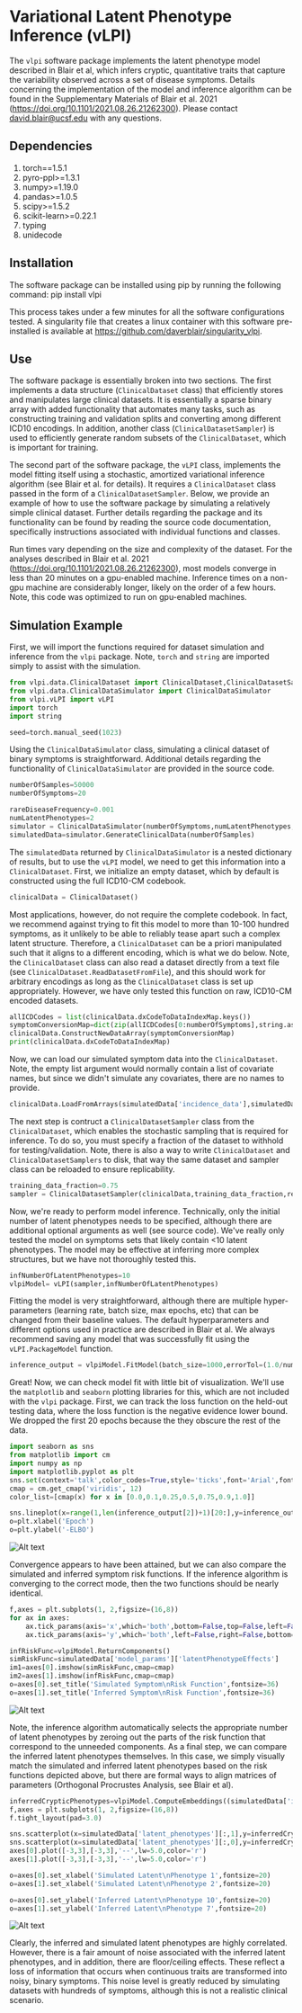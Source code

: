 # Variational Latent Phenotype Inference (vLPI)

The <code>vlpi</code> software package implements the latent phenotype model described in Blair et al, which infers cryptic, quantitative traits that capture the variability observed across a set of disease symptoms. Details concerning the implementation of the model and inference algorithm can be found in the Supplementary Materials of Blair et al. 2021 (https://doi.org/10.1101/2021.08.26.21262300). Please contact david.blair@ucsf.edu with any questions.

## Dependencies

1) torch==1.5.1
2) pyro-ppl>=1.3.1
3) numpy>=1.19.0
4) pandas>=1.0.5
5) scipy>=1.5.2
6) scikit-learn>=0.22.1
7) typing
8) unidecode

## Installation

The software package can be installed using pip by running the following command:
pip install vlpi

This process takes under a few minutes for all the software configurations tested. A singularity file that creates a linux container with this software pre-installed is available at https://github.com/daverblair/singularity_vlpi.

## Use

The software package is essentially broken into two sections. The first implements a data structure (<code>ClinicalDataset</code> class) that efficiently stores and manipulates large clinical datasets. It is essentially a sparse binary array with added functionality that automates many tasks, such as constructing training and validation splits and converting among different ICD10 encodings. In addition, another class (<code>ClinicalDatasetSampler</code>) is used to efficiently generate random subsets of the <code>ClinicalDataset</code>, which is important for training.

The second part of the software package, the <code>vLPI</code> class, implements the model fitting itself using a stochastic, amortized variational inference algorithm (see Blair et al. for details). It requires a <code>ClinicalDataset</code> class passed in the form of a <code>ClinicalDatasetSampler</code>. Below, we provide an example of how to use the software package by simulating a relatively simple clinical dataset. Further details regarding the package and its functionality can be found by reading the source code documentation, specifically instructions associated with individual functions and classes.  

Run times vary depending on the size and complexity of the dataset. For the analyses described in Blair et al. 2021 (https://doi.org/10.1101/2021.08.26.21262300), most models converge in less than 20 minutes on a gpu-enabled machine. Inference times on a non-gpu machine are considerably longer, likely on the order of a few hours. Note, this code was optimized to run on gpu-enabled machines.

## Simulation Example

First, we will import the functions required for dataset simulation and inference from the <code>vlpi</code> package. Note, <code>torch</code> and <code>string</code> are imported simply to assist with the simulation.

``` python
from vlpi.data.ClinicalDataset import ClinicalDataset,ClinicalDatasetSampler
from vlpi.data.ClinicalDataSimulator import ClinicalDataSimulator
from vlpi.vLPI import vLPI
import torch
import string

seed=torch.manual_seed(1023)
```

Using the <code>ClinicalDataSimulator</code> class, simulating a clinical dataset of binary symptoms is straightforward. Additional details regarding the functionality of <code>ClinicalDataSimulator</code> are provided in the source code.

``` python
numberOfSamples=50000
numberOfSymptoms=20

rareDiseaseFrequency=0.001
numLatentPhenotypes=2
simulator = ClinicalDataSimulator(numberOfSymptoms,numLatentPhenotypes,rareDiseaseFrequency)
simulatedData=simulator.GenerateClinicalData(numberOfSamples)
```

The <code>simulatedData</code> returned by <code>ClinicalDataSimulator</code> is a nested dictionary of results, but to use the <code>vLPI</code> model, we need to get this information into a <code>ClinicalDataset</code>. First, we initialize an empty dataset, which by default is constructed using the full ICD10-CM codebook.

``` python
clinicalData = ClinicalDataset()
```

Most applications, however, do not require the complete codebook. In fact, we recommend against trying to fit this model to more than 10-100 hundred symptoms, as it unlikely to be able to reliably tease apart such a complex latent structure. Therefore, a <code>ClinicalDataset</code> can be a priori manipulated such that it aligns to a different encoding, which is what we do below. Note, the <code>ClinicalDataset</code> class can also read a dataset directly from a text file (see <code>ClinicalDataset.ReadDatasetFromFile</code>), and this should work for arbitrary encodings as long as the <code>ClinicalDataset</code> class is set up appropriately. However, we have only tested this function on raw, ICD10-CM encoded datasets.

``` python
allICDCodes = list(clinicalData.dxCodeToDataIndexMap.keys())
symptomConversionMap=dict(zip(allICDCodes[0:numberOfSymptoms],string.ascii_uppercase[0:numberOfSymptoms]))
clinicalData.ConstructNewDataArray(symptomConversionMap)
print(clinicalData.dxCodeToDataIndexMap)
```

Now, we can load our simulated symptom data into the <code>ClinicalDataset</code>. Note, the empty list argument would normally contain a list of covariate names, but since we didn't simulate any covariates, there are no names to provide.

``` python
clinicalData.LoadFromArrays(simulatedData['incidence_data'],simulatedData['covariate_data'],[],catCovDicts=None, arrayType = 'Torch')
```

The next step is contruct a <code>ClinicalDatasetSampler</code> class from the <code>ClinicalDataset</code>, which enables the stochastic sampling that is required for inference. To do so, you must specify a fraction of the dataset to withhold for testing/validation. Note, there is also a way to write <code>ClinicalDataset</code> and <code>ClinicalDatasetSamplers</code> to disk, that way the same dataset and sampler class can be reloaded to ensure replicability.

``` python
training_data_fraction=0.75
sampler = ClinicalDatasetSampler(clinicalData,training_data_fraction,returnArrays='Torch')
```

Now, we're ready to perform model inference. Technically, only the initial number of latent phenotypes needs to be specified, although there are additional optional arguments as well (see source code). We've really only tested the model on symptoms sets that likely contain <10 latent phenotypes. The model may be effective at inferring more complex structures, but we have not thoroughly tested this.

``` python
infNumberOfLatentPhenotypes=10
vlpiModel= vLPI(sampler,infNumberOfLatentPhenotypes)
```

Fitting the model is very straightforward, although there are multiple hyper-parameters (learning rate, batch size, max epochs, etc) that can be changed from their baseline values. The default hyperparameters and different options used in practice are described in Blair et al. We always recommend saving any model that was successfully fit using the <code>vLPI.PackageModel</code> function.

``` python
inference_output = vlpiModel.FitModel(batch_size=1000,errorTol=(1.0/numberOfSamples),verbose=False)
```

Great! Now, we can check model fit with little bit of visualization. We'll use the <code>matplotlib</code> and <code>seaborn</code> plotting libraries for this, which are not included with the <code>vlpi</code> package. First, we can track the loss function on the held-out testing data, where the loss function is the negative evidence lower bound. We dropped the first 20 epochs because the they obscure the rest of the data.

``` python
import seaborn as sns
from matplotlib import cm
import numpy as np
import matplotlib.pyplot as plt
sns.set(context='talk',color_codes=True,style='ticks',font='Arial',font_scale=2.5,rc={'axes.linewidth':5,"font.weight":"bold",'axes.labelweight':"bold",'xtick.major.width':4,'xtick.minor.width': 2})
cmap = cm.get_cmap('viridis', 12)
color_list=[cmap(x) for x in [0.0,0.1,0.25,0.5,0.75,0.9,1.0]]

sns.lineplot(x=range(1,len(inference_output[2])+1)[20:],y=inference_output[2][20:],color=color_list[0],lw=3.0)
o=plt.xlabel('Epoch')
o=plt.ylabel('-ELBO')
```
![Alt text](README_files/README_26_0.png?raw=true "Model Convergence")

Convergence appears to have been attained, but we can also compare the simulated and inferred symptom risk functions. If the inference algorithm is converging to the correct mode, then the two functions should be nearly identical.

``` python
f,axes = plt.subplots(1, 2,figsize=(16,8))
for ax in axes:
    ax.tick_params(axis='x',which='both',bottom=False,top=False,left=False,right=False,labelbottom=False)
    ax.tick_params(axis='y',which='both',left=False,right=False,bottom=False,top=False,labelleft=False)

infRiskFunc=vlpiModel.ReturnComponents()
simRiskFunc=simulatedData['model_params']['latentPhenotypeEffects']
im1=axes[0].imshow(simRiskFunc,cmap=cmap)
im2=axes[1].imshow(infRiskFunc,cmap=cmap)
o=axes[0].set_title('Simulated Symptom\nRisk Function',fontsize=36)
o=axes[1].set_title('Inferred Symptom\nRisk Function',fontsize=36)
```
![Alt text](README_files/README_28_0.png?raw=true "Risk Functions")


Note, the inference algorithm automatically selects the appropriate number of latent phenotypes by zeroing out the parts of the risk function that correspond to the unneeded components. As a final step, we can compare the inferred latent phenotypes themselves. In this case, we simply visually match the simulated and inferred latent phenotypes based on the risk functions depicted above, but there are formal ways to align matrices of parameters (Orthogonal Procrustes Analysis, see Blair et al).

``` python
inferredCrypticPhenotypes=vlpiModel.ComputeEmbeddings((simulatedData['incidence_data'],simulatedData['covariate_data']))
f,axes = plt.subplots(1, 2,figsize=(16,8))
f.tight_layout(pad=3.0)

sns.scatterplot(x=simulatedData['latent_phenotypes'][:,1],y=inferredCrypticPhenotypes[:,0],color=color_list[0],ax=axes[0])
sns.scatterplot(x=simulatedData['latent_phenotypes'][:,0],y=inferredCrypticPhenotypes[:,-3],color=color_list[2],ax=axes[1])
axes[0].plot([-3,3],[-3,3],'--',lw=5.0,color='r')
axes[1].plot([-3,3],[-3,3],'--',lw=5.0,color='r')

o=axes[0].set_xlabel('Simulated Latent\nPhenotype 1',fontsize=20)
o=axes[1].set_xlabel('Simulated Latent\nPhenotype 2',fontsize=20)

o=axes[0].set_ylabel('Inferred Latent\nPhenotype 10',fontsize=20)
o=axes[1].set_ylabel('Inferred Latent\nPhenotype 7',fontsize=20)

```
![Alt text](README_files/README_30_0.png?raw=true "Latent Phenotypes")


Clearly, the inferred and simulated latent phenotypes are highly correlated. However, there is a fair amount of noise associated with the inferred latent phenotypes, and in addition, there are floor/ceiling effects. These reflect a loss of information that occurs when continuous traits are transformed into noisy, binary symptoms. This noise level is greatly reduced by simulating datasets with hundreds of symptoms, although this is not a realistic clinical scenario.

